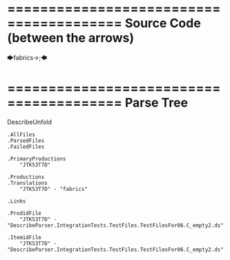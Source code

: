 ========================================
Source Code (between the arrows)
========================================

🡆fabrics->;🡄

========================================
Parse Tree
========================================
DescribeUnfold

    .AllFiles
    .ParsedFiles
    .FailedFiles

    .PrimaryProductions
        "JTK53T7D" 

    .Productions
    .Translations
        "JTK53T7D" - "fabrics"

    .Links

    .ProdidFile
        "JTK53T7D" - "DescribeParser.IntegrationTests.TestFiles.TestFilesFor06.C_empty2.ds"

    .ItemidFile
        "JTK53T7D" - "DescribeParser.IntegrationTests.TestFiles.TestFilesFor06.C_empty2.ds"

